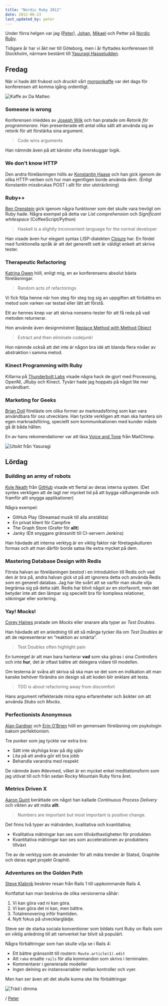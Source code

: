```yaml
---
title: "Nordic Ruby 2012"
date: 2012-06-23
last_updated_by: peter
---
```

Under förra helgen var jag ([Peter](/peter)),
[Johan](/johan), [Mikael](/mikael) och Petter på
[Nordic Ruby](http://2012.nordicruby.org/).

Tidigare år har vi åkt ner till Göteborg, men i år
flyttades konferensen till Stockholm, närmare bestämt
till [Yasuragi Hasseludden](http://www.yasuragi.se/).

## Fredag

När vi hade ätit frukost och druckit vårt [morgonkaffe](http://damatteo.se/)
var det dags för konferensen att komma igång ordentligt.

![Kaffe av Da Matteo](http://assets.athega.se/blogg/2012/06/nordic_ruby_coffee_by_da_matteo.jpg)

### Someone is wrong

Konferensen inleddes av [Joseph Wilk](https://twitter.com/josephwilk)
och han pratade om *Retorik för programmerare*. Han presenterade ett
antal olika sätt att använda sig av retorik för att förstärka sina
argument.

> Code wins arguments

Han nämnde även på att känslor ofta överskuggar logik.

### We don’t know HTTP

Den andra föreläsningen hölls av
[Konstantin Haase](https://twitter.com/konstantinhaase)
och han gick igenom de olika HTTP-verben och hur man egentligen borde
använda dem. (Enligt Konstantin missbrukas POST i allt för stor
utsträckning)

### Ruby++

[Ben Orenstein](https://twitter.com/r00k) gick igenom några
funktioner som det skulle vara trevligt om Ruby hade. Några exempel
på detta var *List comprehension* och *Significant whitespace*
(CoffeeScript/Python)

> Haskell is a slightly inconvenient language for the normal developer

Han visade även hur elegant syntax
LISP-dialekten [Clojure](http://clojure.org/) har.
En fördel med funktionella språk är att det generellt
sett är väldigt enkelt att skriva tester.

### Therapeutic Refactoring

[Katrina Owen](https://twitter.com/kytrinyx) höll, enligt mig, en av
konferensens absolut bästa föreläsningar.

> Random acts of refactorings

Vi fick följa henne när hon steg för steg tog sig an uppgiften
att förbättra en metod som varken var testad eller lätt att förstå.

Ett av hennes knep var att skriva nonsens-tester för att
få reda på vad metoden returnerar.

Hon använde även designmöstret
[Replace Method with Method
Object](http://www.refactoring.com/catalog/replaceMethodWithMethodObject.html)

> Extract and then eliminate codejunk!

Hon nämnde också att det inte är någon bra idé att blanda
flera nivåer av abstraktion i samma metod.

### Kinect Programming with Ruby

Killarna på [Thunderbolt Labs](https://twitter.com/thunderboltlabs)
visade några hack de gjort med Processing, OpenNI, JRuby och Kinect.
Tyvärr hade jag hoppats på något lite mer användbart.

### Marketing for Geeks

[Brian Doll](https://twitter.com/briandoll) föreläste om
olika former av marknadsföring som kan vara användbara för oss
utvecklare. Han tyckte verkligen att man ska hantera sin egen
marknadsföring, speciellt som kommunikationen med kunder
måste gå åt båda hållen.

En av hans rekomendationer var att läsa [Voice and
Tone](http://voiceandtone.com/) från MailChimp.

![Utsikt från Yasuragi](http://assets.athega.se/blogg/2012/06/yasuragi_evening_view.jpg)

## Lördag

### Building an army of robots

[Kyle Neath](https://twitter.com/kneath) från
[GitHub](https://github.com/) visade ett flertal av deras
interna system. (Det syntes verkligen att de lagt ner mycket tid
på att bygga välfungerande och framför allt snygga applikationer)

Några exempel:

 - GitHub Play (Streamad musik till alla anställda)
 - En privat klient för Campfire
 - The Graph Store (Grafer för **allt**)
 - Janky (Ett snyggare gränssnitt till CI-servern Jenkins)

Han hävdade att interna verktyg är en viktig
faktor när företagskulturen formas och att man
därför borde satsa lite extra mycket på dem.

### Mastering Database Design with Redis

Första halvan av föreläsningen bestod i en introduktion till Redis och
vad den är bra på, andra halvan gick ut på att ignorera detta och
använda Redis som en generell databas. Jag har lite svårt att se varför
man skulle vilja begränsa sig på detta sätt. Redis har blivit något av
en storfavorit, men det betyder inte att den lämpar sig speciellt bra
för komplexa relationer, sökningar eller sortering.

### Yay! Mocks!

[Corey Haines](https://twitter.com/coreyhaines) pratade om *Mocks*
eller snarare alla typer av *Test Doubles*.

Han hävdade att en anledning till att så många tycker illa om
*Test Doubles* är att de representerar en “reaktion av smärta”.

> Test Doubles often highlight pain

En tumregel är att man bara hanterar **vad** som ska göras i sina
*Controllers* och inte **hur**, det är oftast bättre att delegera vidare
till modellen.

Om testerna är svåra att skriva så ska man se det som en indikation
att man kanske behöver förändra sin design så att koden blir enklare
att testa.

> TDD is about refactoring away from discomfort

Hans argument reflekterade mina egna erfarenheter och åsikter
om att använda *Stubs* och *Mocks*.

### Perfectionists Anonymous

[Alan Gardner](https://twitter.com/mr_urf) och
[Erin O’Brien](https://twitter.com/coolaunterin) höll en gemensam
föreläsning om psykologin bakom perfektionism.

Tre punker som jag tyckte var extra bra:

 - Sätt inte skyhöga krav på dig själv
 - Lita på att andra gör ett bra jobb
 - Behandla varandra med respekt

De nämnde även #devmed, vilket är en mycket enkel meditationsform
som jag utövat till och från sedan Rocky Mountain Ruby förra året.

### Metrics Driven X

[Aaron Quint](https://twitter.com/aq) berättade om något han kallade
*Continuous Process Delivery* och vikten av att mäta **allt**.

> Numbers are important but most important is positive change.

Det finns två typer av mätvärden, kvalitativa och kvantitativa;

 - Kvalitativa mätningar kan ses som tillväxthastigheten för produkten
 - Kvantitativa mätningar kan ses som accelerationen av produktens tillväxt

Tre av de verktyg som de använder för att mäta trender
är Statsd, Graphite och deras eget projekt Graphiti.

### Adventures on the Golden Path

[Steve Klabnik](https://twitter.com/steveklabnik) beskrev resan från
Rails 1 till uppkommande Rails 4.

Kortfattat kan man beskriva de olika versionerna såhär:

 1. Vi kan göra vad ni kan göra.
 2. Vi kan göra det ni kan, men bättre.
 3. Totalrenovering inför framtiden.
 4. Nytt fokus på utvecklarglädje.

Steve ser de starka sociala konventioner som bildats runt Ruby on Rails
som en viktig anledning till att ramverket har blivit så populärt.

Några förbättringar som han skulle vilja se i Rails 4:

 - Ett bättre gränssnitt till routern: `Route.article(1).edit`
 - Att `rake` ersatte `rails` för alla kommandon som skrivs i
   terminalen.
 - Kommentarer i genererade modeller
 - Ingen delning av instansvariabler mellan kontroller och vyer.

Men han ser även att det skulle kunna ske lite förbättringar

![Träd i dimma](http://assets.athega.se/blogg/2012/06/yasuragi_trees_in_fog.jpg)

/ [Peter](/peter)

